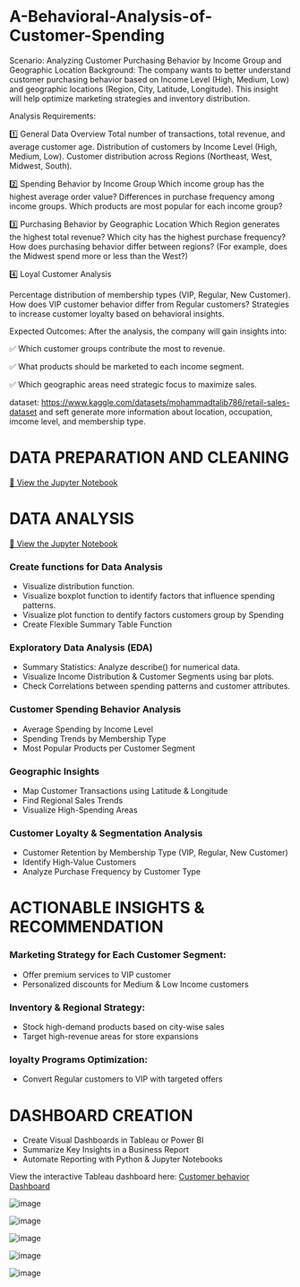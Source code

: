 # A-Behavioral-Analysis-of-Customer-Spending
Scenario: Analyzing Customer Purchasing Behavior by Income Group and Geographic Location
Background:
The company wants to better understand customer purchasing behavior based on Income Level (High, Medium, Low) and geographic locations (Region, City, Latitude, Longitude). This insight will help optimize marketing strategies and inventory distribution.

Analysis Requirements:

1️⃣ General Data Overview
Total number of transactions, total revenue, and average customer age.
Distribution of customers by Income Level (High, Medium, Low).
Customer distribution across Regions (Northeast, West, Midwest, South).

2️⃣ Spending Behavior by Income Group
Which income group has the highest average order value?
Differences in purchase frequency among income groups.
Which products are most popular for each income group?

3️⃣ Purchasing Behavior by Geographic Location
Which Region generates the highest total revenue?
Which city has the highest purchase frequency?
How does purchasing behavior differ between regions? (For example, does the Midwest spend more or less than the West?)

4️⃣ Loyal Customer Analysis

Percentage distribution of membership types (VIP, Regular, New Customer).
How does VIP customer behavior differ from Regular customers?
Strategies to increase customer loyalty based on behavioral insights.

Expected Outcomes:
After the analysis, the company will gain insights into:

✅ Which customer groups contribute the most to revenue.

✅ What products should be marketed to each income segment.

✅ Which geographic areas need strategic focus to maximize sales.

dataset: https://www.kaggle.com/datasets/mohammadtalib786/retail-sales-dataset and seft generate more information about location, occupation, imcome level, and membership type.

# DATA PREPARATION AND CLEANING

[📒 View the Jupyter Notebook](https://github.com/la2n2h/A-Behavioral-Analysis-of-Customer-Spending/blob/main/Data%20Preparation%20%26%20Cleaning.ipynb)

# DATA ANALYSIS
[ 📒 View the Jupyter Notebook](https://github.com/la2n2h/A-Behavioral-Analysis-of-Customer-Spending/blob/main/Data%20Analysis-%20insights%20and%20recommendation.ipynb)

### Create functions for Data Analysis
-  Visualize distribution function.
-  Visualize boxplot function to identify factors that influence spending patterns.
-  Visualize plot function to dentify factors customers group by Spending
-  Create Flexible Summary Table Function
  
### Exploratory Data Analysis (EDA)
-  Summary Statistics: Analyze describe() for numerical data.
-  Visualize Income Distribution & Customer Segments using bar plots.
-  Check Correlations between spending patterns and customer attributes.
  
### Customer Spending Behavior Analysis
-  Average Spending by Income Level
-  Spending Trends by Membership Type
-  Most Popular Products per Customer Segment

### Geographic Insights
- Map Customer Transactions using Latitude & Longitude
- Find Regional Sales Trends
- Visualize High-Spending Areas

### Customer Loyalty & Segmentation Analysis
-  Customer Retention by Membership Type (VIP, Regular, New Customer)
-  Identify High-Value Customers
-  Analyze Purchase Frequency by Customer Type

# ACTIONABLE INSIGHTS & RECOMMENDATION
### Marketing Strategy for Each Customer Segment:
-  Offer premium services to VIP customer
-  Personalized discounts for Medium & Low Income customers
### Inventory & Regional Strategy:
-  Stock high-demand products based on city-wise sales
-  Target high-revenue areas for store expansions
### loyalty Programs Optimization:
-  Convert Regular customers to VIP with targeted offers

# DASHBOARD CREATION
-  Create Visual Dashboards in Tableau or Power BI
-  Summarize Key Insights in a Business Report
-  Automate Reporting with Python & Jupyter Notebooks

View the interactive Tableau dashboard here: [Customer behavior Dashboard](https://public.tableau.com/views/CustomerBehavior_17428039753660/Story1?:language=en-US&:sid=&:redirect=auth&:display_count=n&:origin=viz_share_link)

![image](https://github.com/user-attachments/assets/b2b2c6e4-703c-4a5f-8f56-63185d38dc93)

![image](https://github.com/user-attachments/assets/27f0c50b-5468-4220-ace8-70ca6faa9343)

![image](https://github.com/user-attachments/assets/c1ba4a33-bd14-44aa-9c30-068146b2b9a8)

![image](https://github.com/user-attachments/assets/25005bff-a119-4735-882e-cdfd55fef1d7)

![image](https://github.com/user-attachments/assets/f1b4ad3d-72e9-4e2e-b5f2-e065b0dfc034)



